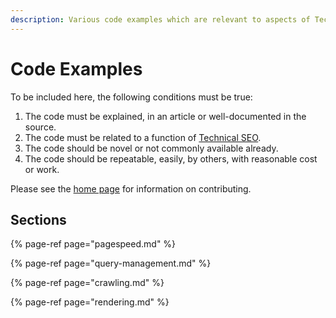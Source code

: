```yaml
---
description: Various code examples which are relevant to aspects of Technical SEO.
---
```


# Code Examples

To be included here, the following conditions must be true:

1. The code must be explained, in an article or well-documented in the source.
2. The code must be related to a function of [Technical SEO](../learning-center/1.-what-is-technical-seo.md).
3. The code should be novel or not commonly available already.
4. The code should be repeatable, easily, by others, with reasonable cost or work.

Please see the [home page](../../../#contributing) for information on contributing.

## Sections

{% page-ref page="pagespeed.md" %}

{% page-ref page="query-management.md" %}

{% page-ref page="crawling.md" %}

{% page-ref page="rendering.md" %}



